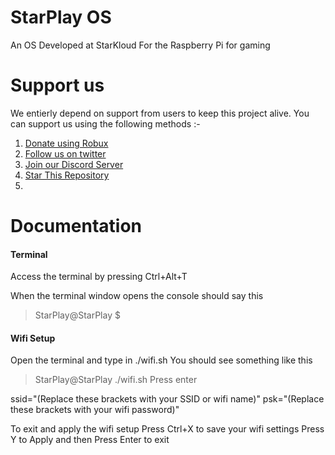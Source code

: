 # StarPlay OS

An OS Developed at StarKloud For the Raspberry Pi for gaming

# Support us

 We entierly depend on support from users to keep this project alive. You can support us using the following methods :-
 
   1. [Donate using Robux]()
   2. [Follow us on twitter]()
   3. [Join our Discord Server](https://discord.gg/rPQJfGBqa3)
   4. [Star This Repository](https://github.com/eshangonemad/StarPlay-OS/)
   5. []()

# Documentation

#### Terminal
 
 Access the terminal by pressing Ctrl+Alt+T 
 
 When the terminal window opens the console should say this
 
 > StarPlay@StarPlay $ 
 
 #### Wifi Setup
 
 Open the terminal and type in ./wifi.sh      You should see something like this
 
 > StarPlay@StarPlay ./wifi.sh
                                Press enter

ssid="(Replace these brackets with your SSID or wifi name)"
psk="(Replace these brackets with your wifi password)"

To exit and apply the wifi setup Press Ctrl+X to save your wifi settings Press Y to Apply and then Press Enter to exit



